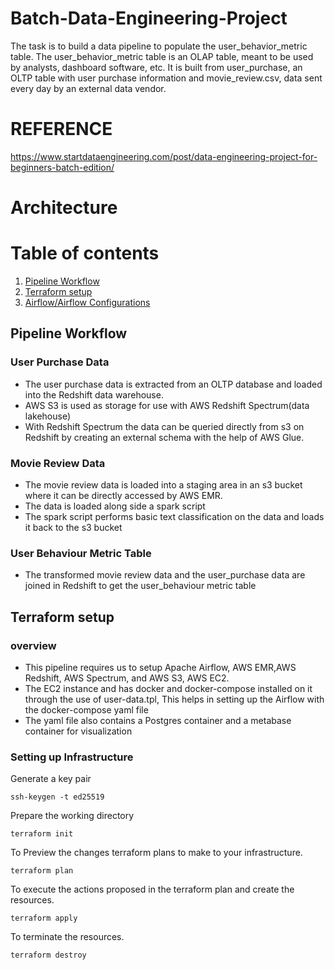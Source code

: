 # Batch-Data-Engineering-Project
The task is to build a data pipeline to populate the user_behavior_metric table. The user_behavior_metric table is an OLAP table, meant to be used by analysts, 
dashboard software, etc. It is built from user_purchase, an OLTP table with user purchase information and movie_review.csv, data sent every day by an external data vendor.


# REFERENCE
https://www.startdataengineering.com/post/data-engineering-project-for-beginners-batch-edition/

# Architecture

# Table of contents
1. [Pipeline Workflow](#Pipeline)
2. [Terraform setup](#Terraform)
3. [Airflow/Airflow Configurations](#Airflow)


## Pipeline Workflow <a name="Pipeline"></a>
### User Purchase Data
* The user purchase data is extracted from an OLTP database and loaded into the Redshift data warehouse.
* AWS S3 is used as storage for use with AWS Redshift Spectrum(data lakehouse)
* With Redshift Spectrum the data can be queried directly from s3 on Redshift by creating an external schema with the help of AWS Glue.

### Movie Review Data
* The movie review data is loaded into a staging area in an s3 bucket  where it can be directly accessed by AWS EMR.
* The data is loaded along side a spark script
* The spark script performs basic text classification on the data and loads it back to the s3 bucket

### User Behaviour Metric Table
* The transformed movie review data and the user_purchase data are joined in Redshift to get the user_behaviour metric table

## Terraform setup <a name="Terraform"></a>

### overview
* This pipeline requires us to setup Apache Airflow, AWS EMR,AWS Redshift, AWS Spectrum, and AWS S3, AWS EC2.
* The EC2 instance and has docker and docker-compose installed on it through the use of user-data.tpl, This helps in setting up the Airflow with the docker-compose yaml file
* The yaml file also contains a Postgres container and a metabase container for visualization

### Setting up Infrastructure
Generate a key pair
```
ssh-keygen -t ed25519
```
Prepare the working directory
```
terraform init
```
To Preview the changes terraform plans to make to your infrastructure.
```
terraform plan
```
To execute the actions proposed in the terraform plan and create the resources.
```
terraform apply
```
To terminate the resources.
```
terraform destroy
```















